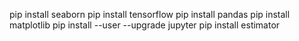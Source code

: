 pip install seaborn
pip install tensorflow
pip install pandas
pip install matplotlib
pip install --user --upgrade jupyter
pip install estimator
